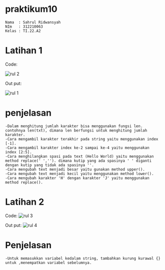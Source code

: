 # praktikum10
```
Nama  : Sahrul Ridwansyah
NIm   : 312210063
Kelas : TI.22.A2
```
# Latihan 1

Code:

![rul 2](https://user-images.githubusercontent.com/115526901/213091416-e720b9d8-932c-4e04-8c34-19400650b65f.png)

Out put:

![rul 1](https://user-images.githubusercontent.com/115526901/213092284-d8777c19-5525-4f7f-b59e-537bf74db5aa.png)

# penjelasan 
```
-Dalam menghitung jumlah karakter bisa menggunakan fungsi len. contohnya len(txt), dimana len berfungsi untuk menghitung jumlah karakter.
-Cara mengambil karakter terakhir pada string yaitu menggunakan index [-1].
-Cara mengambil karakter index ke-2 sampai ke-4 yaitu menggunakan index [2:5].
-Cara menghilangkan spasi pada text (Hello World) yaitu menggunakan method replace(' ',''). dimana kutip yang ada spasinya ' ' diganti dengan kutip yang tidak ada spasinya ''.
-Cara mengubah text menjadi besar yaitu gunakan method upper().
-Cara mengubah text menjadi kecil yaitu menggunakan method lower().
-Cara mengubah karakter 'H' dengan karakter 'J' yaitu menggunakan method replace().
```

# Latihan 2

Code:
![rul 3](https://user-images.githubusercontent.com/115526901/213092709-0fde46b5-009e-4ca7-a6f5-eea19aeef195.png)

Out put:
![rul 4](https://user-images.githubusercontent.com/115526901/213093148-1447adc4-7ae1-4a9b-878d-5f6f3e453230.png)

# Penjelasan
```
-Untuk memasukkan variabel kedalam string, tambahkan kurung kurawal {} untuk ,menempatkan variabel sebelumnya.
```



